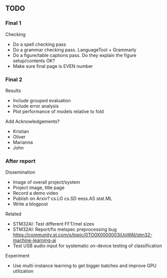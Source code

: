 
## TODO

### Final 1

Checking

- Do a spell checking pass
- Do a grammar checking pass. LanguageTool + Grammarly
- Do a figure/table captions pass.
Do they explain the figure setup/contents OK?
- Make sure final page is EVEN number

### Final 2

Results

- Include grouped evaluation
- Include error analysis
- Plot performance of models relative to fold

Add Acknowledgements?

- Kristian
- Oliver
- Marianna
- John

### After report

Dissemination

- Image of overall project/system
- Project image, title page
- Record a demo video
- Publish on Arxiv? cs.LG cs.SD eess.AS stat.ML
- Write a blogpost

Related

- STM32AI: Test different FFT/mel sizes
- STM32AI: Report/fix melspec preprocessing bug
https://community.st.com/s/topic/0TO0X0000003iUqWAI/stm32-machine-learning-ai
- Test USB audio input for systematic on-device testing of classification 

Experiment

- Use multi-instance learning to get bigger batches and improve GPU utilization


